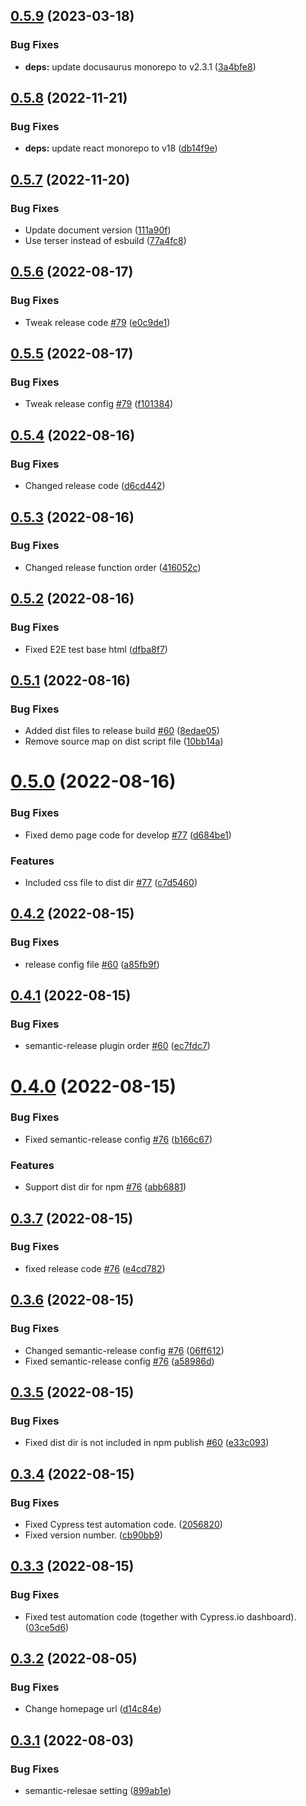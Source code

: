 ## [0.5.9](https://github.com/hamalt/scsaver/compare/v0.5.8...v0.5.9) (2023-03-18)


### Bug Fixes

* **deps:** update docusaurus monorepo to v2.3.1 ([3a4bfe8](https://github.com/hamalt/scsaver/commit/3a4bfe867bb1e31a67e8a49a9ec1f10c70faed79))

## [0.5.8](https://github.com/hamalt/scsaver/compare/v0.5.7...v0.5.8) (2022-11-21)


### Bug Fixes

* **deps:** update react monorepo to v18 ([db14f9e](https://github.com/hamalt/scsaver/commit/db14f9e0c43a2177851eed145660e71dda626491))

## [0.5.7](https://github.com/hamalt/scsaver/compare/v0.5.6...v0.5.7) (2022-11-20)


### Bug Fixes

* Update document version ([111a90f](https://github.com/hamalt/scsaver/commit/111a90f1e07ef531b6b6da2cf889f9f28372f4c9))
* Use terser instead of esbuild ([77a4fc8](https://github.com/hamalt/scsaver/commit/77a4fc8a1c317371acbe8fa66fd7753194f9750f))

## [0.5.6](https://github.com/hamalt/scsaver/compare/v0.5.5...v0.5.6) (2022-08-17)


### Bug Fixes

* Tweak release code [#79](https://github.com/hamalt/scsaver/issues/79) ([e0c9de1](https://github.com/hamalt/scsaver/commit/e0c9de1e1f2bcb59c2982133003a58b85636482d))

## [0.5.5](https://github.com/hamalt/scsaver/compare/v0.5.4...v0.5.5) (2022-08-17)


### Bug Fixes

* Tweak release config [#79](https://github.com/hamalt/scsaver/issues/79) ([f101384](https://github.com/hamalt/scsaver/commit/f101384b00d70a7215f3199d53907723d589b26a))

## [0.5.4](https://github.com/hamalt/scsaver/compare/v0.5.3...v0.5.4) (2022-08-16)


### Bug Fixes

* Changed release code ([d6cd442](https://github.com/hamalt/scsaver/commit/d6cd4429d8315f95b5786c287a9d189003edf0eb))

## [0.5.3](https://github.com/hamalt/scsaver/compare/v0.5.2...v0.5.3) (2022-08-16)


### Bug Fixes

* Changed release function order ([416052c](https://github.com/hamalt/scsaver/commit/416052cae0781bfa4518b043ebf31c3a97caedac))

## [0.5.2](https://github.com/hamalt/scsaver/compare/v0.5.1...v0.5.2) (2022-08-16)


### Bug Fixes

* Fixed E2E test base html ([dfba8f7](https://github.com/hamalt/scsaver/commit/dfba8f72158fdeba2fa4317433ddedd3ee1b1210))

## [0.5.1](https://github.com/hamalt/scsaver/compare/v0.5.0...v0.5.1) (2022-08-16)


### Bug Fixes

* Added dist files to release build [#60](https://github.com/hamalt/scsaver/issues/60) ([8edae05](https://github.com/hamalt/scsaver/commit/8edae05e4939f7987e96b1891fd2bfea4709b775))
* Remove source map on dist script file ([10bb14a](https://github.com/hamalt/scsaver/commit/10bb14a09e93aefe10bdfb44c09f30ad9ae35fb8))

# [0.5.0](https://github.com/hamalt/scsaver/compare/v0.4.2...v0.5.0) (2022-08-16)


### Bug Fixes

* Fixed demo page code for develop [#77](https://github.com/hamalt/scsaver/issues/77) ([d684be1](https://github.com/hamalt/scsaver/commit/d684be1e03bb2a49fbe181b8bda1a30554ae5d21))


### Features

* Included css file to dist dir [#77](https://github.com/hamalt/scsaver/issues/77) ([c7d5460](https://github.com/hamalt/scsaver/commit/c7d5460fc29277e21f1772cf868f177618a0e4b4))

## [0.4.2](https://github.com/hamalt/scsaver/compare/v0.4.1...v0.4.2) (2022-08-15)


### Bug Fixes

* release config file [#60](https://github.com/hamalt/scsaver/issues/60) ([a85fb9f](https://github.com/hamalt/scsaver/commit/a85fb9f5e0cfae5d80ec92711b2c70e34ca7f0f9))

## [0.4.1](https://github.com/hamalt/scsaver/compare/v0.4.0...v0.4.1) (2022-08-15)


### Bug Fixes

* semantic-release plugin order [#60](https://github.com/hamalt/scsaver/issues/60) ([ec7fdc7](https://github.com/hamalt/scsaver/commit/ec7fdc7335a13c2108eb6d8ed54d0235cbbfdd55))

# [0.4.0](https://github.com/hamalt/scsaver/compare/v0.3.7...v0.4.0) (2022-08-15)


### Bug Fixes

* Fixed semantic-release config [#76](https://github.com/hamalt/scsaver/issues/76) ([b166c67](https://github.com/hamalt/scsaver/commit/b166c67e5f0c9b8781ea7449bd7af24c0d3f528c))


### Features

* Support dist dir for npm [#76](https://github.com/hamalt/scsaver/issues/76) ([abb6881](https://github.com/hamalt/scsaver/commit/abb6881a1294b1632e6f50ab98133695aeae92ab))

## [0.3.7](https://github.com/hamalt/scsaver/compare/v0.3.6...v0.3.7) (2022-08-15)


### Bug Fixes

* fixed release code [#76](https://github.com/hamalt/scsaver/issues/76) ([e4cd782](https://github.com/hamalt/scsaver/commit/e4cd7820ee53ebcb2b7c1fc4fa9e5b4d9fc56a06))

## [0.3.6](https://github.com/hamalt/scsaver/compare/v0.3.5...v0.3.6) (2022-08-15)


### Bug Fixes

* Changed semantic-release config [#76](https://github.com/hamalt/scsaver/issues/76) ([06ff612](https://github.com/hamalt/scsaver/commit/06ff61292d3e78278c64513ddca410e2bdee8079))
* Fixed semantic-release config [#76](https://github.com/hamalt/scsaver/issues/76) ([a58986d](https://github.com/hamalt/scsaver/commit/a58986da5d42ff1778528cc2ab20f4ea05b575ff))

## [0.3.5](https://github.com/hamalt/scsaver/compare/v0.3.4...v0.3.5) (2022-08-15)


### Bug Fixes

* Fixed dist dir is not included in npm publish [#60](https://github.com/hamalt/scsaver/issues/60) ([e33c093](https://github.com/hamalt/scsaver/commit/e33c0934eb1f05785f979d85c08f096e0206e3fd))

## [0.3.4](https://github.com/hamalt/scsaver/compare/v0.3.3...v0.3.4) (2022-08-15)


### Bug Fixes

* Fixed Cypress test automation code. ([2056820](https://github.com/hamalt/scsaver/commit/205682024d93663e974fd81313b87246c4ef658b))
* Fixed version number. ([cb90bb9](https://github.com/hamalt/scsaver/commit/cb90bb92e672a4463308906612e1dbceda7d5cc2))

## [0.3.3](https://github.com/hamalt/scsaver/compare/v0.3.2...v0.3.3) (2022-08-15)


### Bug Fixes

* Fixed test automation code (together with Cypress.io dashboard). ([03ce5d6](https://github.com/hamalt/scsaver/commit/03ce5d67d5a8cddba9e94f71ae0170a0a4a67bbb))

## [0.3.2](https://github.com/hamalt/scsaver/compare/v0.3.1...v0.3.2) (2022-08-05)


### Bug Fixes

* Change homepage url ([d14c84e](https://github.com/hamalt/scsaver/commit/d14c84e4b8c554ef977f6bc69ce8d0aa8b078ef5))

## [0.3.1](https://github.com/hamalt/scsaver/compare/v0.3.0...v0.3.1) (2022-08-03)


### Bug Fixes

* semantic-relesae setting ([899ab1e](https://github.com/hamalt/scsaver/commit/899ab1e983cd91e700365ddcdcf250e65c3fe1a2))
